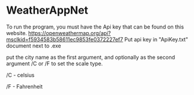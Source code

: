# WeatherAppNet
To run the program, you must have the Api key that can be found on this website. 
https://openweathermap.org/api?msclkid=f5934583b58611ec9853fe0372227ef7
Put api key in "ApiKey.txt" document next to .exe 

put the city name as the first argument, and optionally as the second argument /C or /F to set the scale type.

/C - celsius

/F - Fahrenheit
